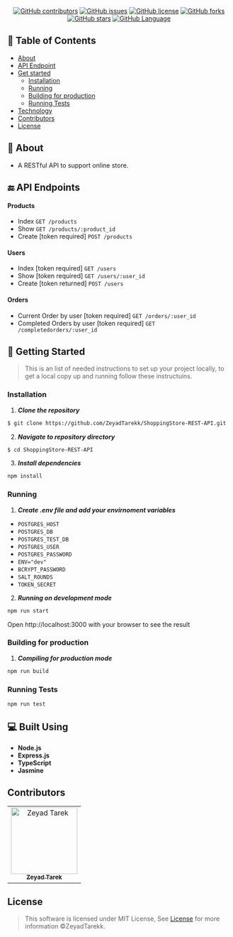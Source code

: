 <div align="center">

[![GitHub contributors](https://img.shields.io/github/contributors/ZeyadTarekk/ShoppingStore-REST-API)](https://github.com/ZeyadTarekk/ShoppingStore-REST-API/contributors)
[![GitHub issues](https://img.shields.io/github/issues/ZeyadTarekk/ShoppingStore-REST-API)](https://github.com/ZeyadTarekk/ShoppingStore-REST-API/issues)
[![GitHub license](https://img.shields.io/github/license/ZeyadTarekk/ShoppingStore-REST-API)](https://github.com/ZeyadTarekk/ShoppingStore-REST-API/blob/master/LICENSE)
[![GitHub forks](https://img.shields.io/github/forks/ZeyadTarekk/ShoppingStore-REST-API)](https://github.com/ZeyadTarekk/ShoppingStore-REST-API/network)
[![GitHub stars](https://img.shields.io/github/stars/ZeyadTarekk/ShoppingStore-REST-API)](https://github.com/ZeyadTarekk/ShoppingStore-REST-API/stargazers)
[![GitHub Language](https://img.shields.io/github/languages/top/ZeyadTarekk/ShoppingStore-REST-API)](https://img.shields.io/github/languages/count/ZeyadTarekk/ShoppingStore-REST-API)

</div>

## 📝 Table of Contents

- [About](#about)
- [API Endpoint](#endpoint)
- [Get started](#get-started)
  - [Installation](#Install)
  - [Running](#running)
  - [Building for production](#Build)
  - [Running Tests](#test)
- [Technology](#tech)
- [Contributors](#Contributors)
- [License](#license)

## 📙 About <a name = "about"></a>

- A RESTful API to support online store.

## 🔚 API Endpoints <a name = "endpoint"></a>

#### Products
- Index ```GET /products ```
- Show ```GET /products/:product_id ```
- Create [token required] ```POST /products ```

#### Users
- Index [token required] ``` GET /users ```
- Show [token required] ```GET /users/:user_id```
- Create [token returned] ```POST /users```

#### Orders
- Current Order by user [token required] ```GET /orders/:user_id```
- Completed Orders by user [token required] ```GET /completedorders/:user_id```
## 🏁 Getting Started <a name = "get-started"></a>

> This is an list of needed instructions to set up your project locally, to get a local copy up and running follow these
> instructuins.

### Installation <a name = "Install"></a>

1. **_Clone the repository_**

```sh
$ git clone https://github.com/ZeyadTarekk/ShoppingStore-REST-API.git
```

2. **_Navigate to repository directory_**

```sh
$ cd ShoppingStore-REST-API
```

3. **_Install dependencies_**

```sh
npm install
```

### Running <a name = "running"></a>

1. **_Create .env file and add your envirnoment variables_**

- ```POSTGRES_HOST```
- ```POSTGRES_DB```
- ```POSTGRES_TEST_DB```
- ```POSTGRES_USER```
- ```POSTGRES_PASSWORD```
- ```ENV="dev"```
- ```BCRYPT_PASSWORD```
- ```SALT_ROUNDS```
- ```TOKEN_SECRET```


2. **_Running on development mode_**

```sh
npm run start
```

Open http://localhost:3000 with your browser to see the result

### Building for production <a name = "Build"></a>
1. **_Compiling for production mode_**

```sh
npm run build
```
### Running Tests <a name = "test"></a>

```sh
npm run test
```

## 💻 Built Using <a name = "tech"></a>

- **Node.js**
- **Express.js**
- **TypeScript**
- **Jasmine**


## Contributors <a name = "Contributors"></a>

<table>
  <tr>
    <td align="center">
    <a href="https://github.com/ZeyadTarekk" target="_black">
    <img src="https://avatars.githubusercontent.com/u/76125650?v=4" width="150px;" alt="Zeyad Tarek"/>
    <br />
    <sub><b>Zeyad Tarek</b></sub></a>

  </td>
  </tr>
 </table>

## License <a name = "license"></a>

> This software is licensed under MIT License, See [License](https://github.com/ZeyadTarekk/ShoppingStore-REST-API/blob/main/LICENSE) for more information ©ZeyadTarekk.